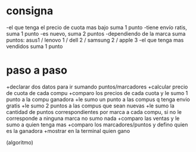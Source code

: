 # consigna

-el que tenga el precio de cuota mas bajo suma 1 punto
-tiene envío ratis, suma 1 punto
-es nuevo, suma 2 puntos
-dependiendo de la marca suma puntos:
asus1 / lenovo 1 / dell 2 / samsung 2 / apple 3
-el que tenga mas vendidos suma 1 punto

# paso a paso

+declarar dos datos para ir sumando puntos/marcadores
+calcular precio de cuota de cada compu
+comparo los precios de cada cuota y le sumo 1 punto a la compu ganadora
+le sumo un punto a las compus q tenga envio gratis
+le sumo 2 puntos a las compus que sean nuevas
+le sumo la cantidad de puntos correspondientes por marca a cada compu, si no le corresponde a ninguna marca no sumo nada
+comparo las ventas y le sumo a quien tenga mas
+comparo los marcadores/puntos y defino quien es la ganadora
+mostrar en la terminal quien gano

(algoritmo)
